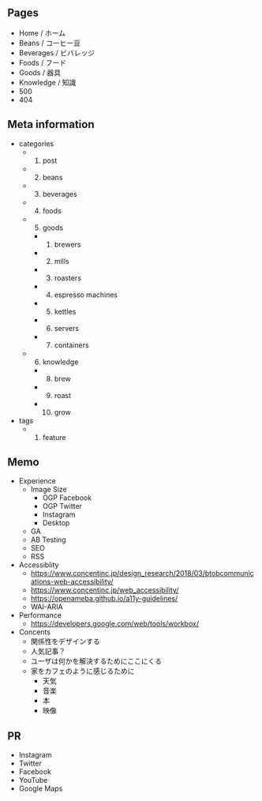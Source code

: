 ## Pages

- Home / ホーム
- Beans / コーヒー豆
- Beverages / ビバレッジ
- Foods / フード
- Goods / 器具
- Knowledge / 知識
- 500
- 404

## Meta information

- categories
  - 1. post
  - 2. beans
  - 3. beverages
  - 4. foods
  - 5. goods
    - 1. brewers
    - 2. mills
    - 3. roasters
    - 4. espresso machines
    - 5. kettles
    - 6. servers
    - 7. containers
  - 6. knowledge
    - 8. brew
    - 9. roast
    - 10. grow
- tags
  - 1. feature

## Memo

- Experience
  - Image Size
    - OGP Facebook
    - OGP Twitter
    - Instagram
    - Desktop
  - GA
  - AB Testing
  - SEO
  - RSS
- Accessiblity
  - https://www.concentinc.jp/design_research/2018/03/btobcommunications-web-accessibility/
  - https://www.concentinc.jp/web_accessibility/
  - https://openameba.github.io/a11y-guidelines/
  - WAI-ARIA
- Performance
  - https://developers.google.com/web/tools/workbox/
- Concents
  - 関係性をデザインする
  - 人気記事？
  - ユーザは何かを解決するためにここにくる
  - 家をカフェのように感じるために
    - 天気
    - 音楽
    - 本
    - 映像

## PR

- Instagram
- Twitter
- Facebook
- YouTube
- Google Maps
